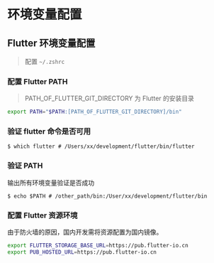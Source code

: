 # 环境变量配置

## Flutter 环境变量配置

> 配置 `~/.zshrc`

### 配置 Flutter PATH

> PATH_OF_FLUTTER_GIT_DIRECTORY 为 Flutter 的安装目录

```bash
export PATH="$PATH:[PATH_OF_FLUTTER_GIT_DIRECTORY]/bin"
```

### 验证 flutter 命令是否可用

```shell
$ which flutter # /Users/xx/development/flutter/bin/flutter
```

### 验证 PATH

输出所有环境变量验证是否成功

```shell
$ echo $PATH # /other_path/bin:/User/xx/development/flutter/bin
```

### 配置 Flutter 资源环境

由于防火墙的原因，国内开发需将资源配置为国内镜像。

```bash
export FLUTTER_STORAGE_BASE_URL=https://pub.flutter-io.cn
export PUB_HOSTED_URL=https://pub.flutter-io.cn
```